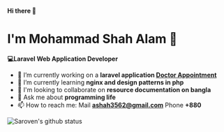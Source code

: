 **Hi there 👋**
# I'm Mohammad Shah Alam :child:
  **💻Laravel Web Application Developer**

- 🔭 I’m currently working on a **laravel application [Doctor Appointment](#)**
- 🌱 I’m currently learning **nginx and design patterns in php**
- 👯 I'm looking to collaborate on **resource documentation on bangla**
- 💬 Ask me about **programming life**
- 📫 How to reach me: Mail **ashah3562@gmail.com** Phone **+880**

![Saroven's github status](https://github-readme-stats.vercel.app/api?username=saroven&count_private=true&show_icons=true&hide=issues&theme=dracula)




<!--
**saroven/saroven** is a ✨ _special_ ✨ repository because its `README.md` (this file) appears on your GitHub profile.

Here are some ideas to get you started:

- 🔭 I’m currently working on ...
- 🌱 I’m currently learning ...
- 👯 I’m looking to collaborate on ...
- 🤔 I’m looking for help with ...
- 💬 Ask me about ...
- 📫 How to reach me: ...
- 😄 Pronouns: ...
- ⚡ Fun fact: ...
-->
